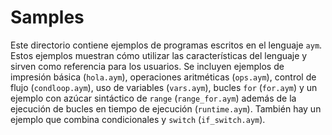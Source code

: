 # Samples

Este directorio contiene ejemplos de programas escritos en el lenguaje `aym`. Estos ejemplos muestran cómo utilizar las características del lenguaje y sirven como referencia para los usuarios. Se incluyen ejemplos de impresión básica (`hola.aym`), operaciones aritméticas (`ops.aym`), control de flujo (`condloop.aym`), uso de variables (`vars.aym`), bucles `for` (`for.aym`) y un ejemplo con azúcar sintáctico de `range` (`range_for.aym`) además de la ejecución de bucles en tiempo de ejecución (`runtime.aym`). También hay un ejemplo que combina condicionales y `switch` (`if_switch.aym`).
